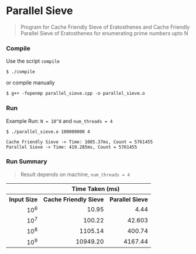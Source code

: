 # Parallel Sieve

> Program for Cache Friendly Sieve of Eratosthenes and Cache Friendly Parallel Sieve of Eratosthenes for enumerating prime numbers upto N

### Compile

Use the script `compile`
```
$ ./compile
```

or compile manually
```
$ g++ -fopenmp parallel_sieve.cpp -o parallel_sieve.o
```

### Run
Example Run: `N = 10^8` and `num_threads = 4`

```
$ ./parallel_sieve.o 100000000 4

Cache Friendly Sieve -> Time: 1085.37ms, Count = 5761455
Parallel Sieve -> Time: 419.285ms, Count = 5761455
```

### Run Summary
> Result depends on machine, `num_threads = 4`

<table>
  <tr>
    <th></th>
    <th colspan="2"><center>Time Taken (ms)</center></th>
  </tr>
  <tr>
    <th>Input Size</th>
    <th><center>Cache Friendly Sieve</center></th>
    <th><center>Parallel Sieve</center></th>
  </tr>

  <tr align="right">
    <td>10<sup>6</sup></td>
    <td>10.95</td>
    <td>4.44</td>
  </tr>

  <tr align="right">
    <td>10<sup>7</sup></td>
    <td>100.22</td>
    <td>42.603</td>
  </tr>

  <tr align="right">
    <td>10<sup>8</sup></td>
    <td>1105.14</td>
    <td>400.74</td>
  </tr>

  <tr align="right">
    <td>10<sup>9</sup></td>
    <td>10949.20</td>
    <td>4167.44</td>
  </tr>

</table>
